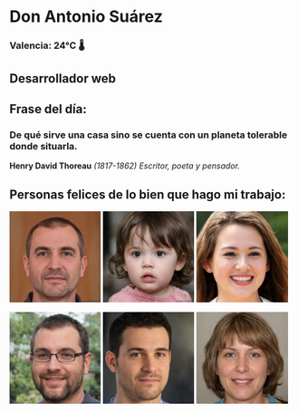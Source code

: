 # Don Antonio Suárez
### Valencia:  24°C 🌡️
## Desarrollador web
## Frase del día:
<!-- START QUOTE -->
### De qué sirve una casa sino se cuenta con un planeta tolerable donde situarla.
**Henry David Thoreau** *(1817-1862) Escritor, poeta y pensador.*
<!-- END QUOTE -->






## Personas felices de lo bien que hago mi trabajo:

<p float="left">
  <img src="src/image_0.png" width="32%" />
  <img src="src/image_1.png" width="32%" /> 
  <img src="src/image_2.png" width="32%" />
</p>
<p float="left">
  <img src="src/image_3.png" width="32%" />
  <img src="src/image_4.png" width="32%" /> 
  <img src="src/image_5.png" width="32%" />
</p>